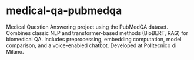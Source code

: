 # medical-qa-pubmedqa
Medical Question Answering project using the PubMedQA dataset. Combines classic NLP and transformer-based methods (BioBERT, RAG) for biomedical QA. Includes preprocessing, embedding computation, model comparison, and a voice-enabled chatbot. Developed at Politecnico di Milano.
